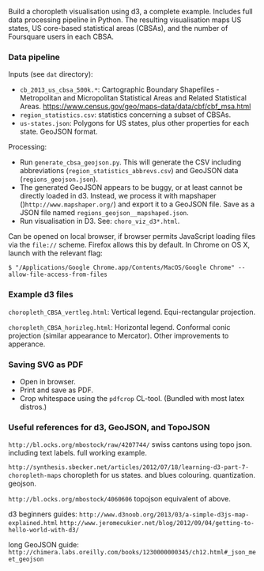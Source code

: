 Build a choropleth visualisation using d3, a complete example. Includes full data processing pipeline in Python. The resulting visualisation maps US states, US core-based statistical areas (CBSAs), and the number of Foursquare users in each CBSA.

### Data pipeline

Inputs (see `dat` directory):

* `cb_2013_us_cbsa_500k.*`: Cartographic Boundary Shapefiles - Metropolitan and Micropolitan Statistical Areas and Related Statistical Areas. https://www.census.gov/geo/maps-data/data/cbf/cbf_msa.html
* `region_statistics.csv`: statistics concerning a subset of CBSAs.
* `us-states.json`: Polygons for US states, plus other properties for each state. GeoJSON format.

Processing:

* Run `generate_cbsa_geojson.py`. This will generate the CSV including abbreviations (`region_statistics_abbrevs.csv`) and GeoJSON data (`regions_geojson.json`).
* The generated GeoJSON appears to be buggy, or at least cannot be directly loaded in d3. Instead, we process it with mapshaper ()`http://www.mapshaper.org/`) and export it to a GeoJSON file. Save as a JSON file named `regions_geojson__mapshaped.json`.
* Run visualisation in D3. See: `choro_viz_d3*.html`.

Can be opened on local browser, if browser permits JavaScript loading files via the `file://` scheme. Firefox allows this by default. In Chrome on OS X, launch with the relevant flag:

```
$ "/Applications/Google Chrome.app/Contents/MacOS/Google Chrome" --allow-file-access-from-files
```

### Example d3 files

`choropleth_CBSA_vertleg.html`: Vertical legend. Equi-rectangular projection.

`choropleth_CBSA_horizleg.html`: Horizontal legend. Conformal conic projection (similar appearance to Mercator). Other improvements to apperance.


### Saving SVG as PDF

* Open in browser.
* Print and save as PDF.
* Crop whitespace using the `pdfcrop` CL-tool. (Bundled with most latex distros.)

### Useful references for d3, GeoJSON, and TopoJSON

`http://bl.ocks.org/mbostock/raw/4207744/`
swiss cantons using topo json. including text labels. full working example.

`http://synthesis.sbecker.net/articles/2012/07/18/learning-d3-part-7-choropleth-maps`
choropleth for us states. and blues colouring. quantization. geojson.

`http://bl.ocks.org/mbostock/4060606`
topojson equivalent of above.

d3 beginners guides:
`http://www.d3noob.org/2013/03/a-simple-d3js-map-explained.html`
`http://www.jeromecukier.net/blog/2012/09/04/getting-to-hello-world-with-d3/`

long GeoJSON guide:
`http://chimera.labs.oreilly.com/books/1230000000345/ch12.html#_json_meet_geojson`



